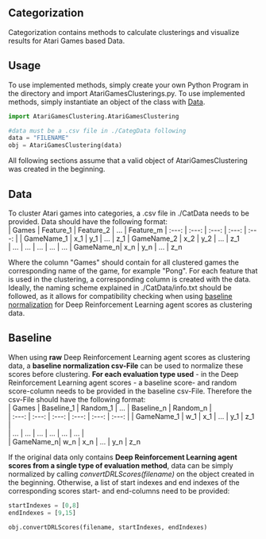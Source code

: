 ## Categorization
Categorization contains methods to calculate clusterings and visualize results for Atari Games based Data.

## Usage
To use implemented methods, simply create your own Python Program in the directory and import AtariGamesClusterings.py. To use implemented methods, simply instantiate an object of the class with [Data](#data).

```python
import AtariGamesClustering.AtariGamesClustering

#data must be a .csv file in ./CategData following
data = "FILENAME"
obj = AtariGamesClustering(data)
```
All following sections assume that a valid object of AtariGamesClustering was created in the beginning.
## Data
To cluster Atari games into categories, a .csv file in ./CatData needs to be provided. Data should have the following format:  
| Games | Feature_1 | Feature_2 | ... | Feature_m
| :---: | :---: | :---: | :---: | :---: | 
| GameName_1 | x_1 | y_1 | ... | z_1
| GameName_2 | x_2 | y_2 | ... | z_1  
| ... |  ... | ... | ... | ...
| GameName_n| x_n | y_n | ... | z_n

Where the column "Games" should contain for all clustered games the corresponding name of the game, for example "Pong". For each feature that is used in the clustering, a corresponding column is created with the data.  
Ideally, the naming scheme explained in ./CatData/info.txt should be followed, as it allows for compatibility checking when using [baseline normalization](#Baseline) for Deep Reinforcement Learning agent scores as clustering data.    
## Baseline
When using **raw** Deep Reinforcement Learning agent scores as clustering data, a **baseline normalization csv-File** can be used to normalize these scores before clustering. **For each evaluation type used** - in the Deep Reinforcement Learning agent scores - a baseline score- and random score-column needs to be provided in the baseline csv-File. Therefore the csv-File should have the following format:  
| Games | Baseline_1 | Random_1 | ... | Baseline_n | Random_n |  
| :---: | :---: | :---: | :---: | :---: | :---: |
| GameName_1 | w_1 | x_1 | ... | y_1 | z_1 |  
| ... | ... | ... | ... | ... | ... |   
| GameName_n| w_n | x_n | ... | y_n | z_n  

If the original data only contains **Deep Reinforcement Learning agent scores from a single type of evaluation method**, data can be simply normalized by calling *convertDRLScores(filename)* on the object created in the beginning. Otherwise, a list of start indexes and end indexes of the corresponding scores start- and end-columns need to be provided:  
```python
startIndexes = [0,8]
endIndexes = [9,15]

obj.convertDRLScores(filename, startIndexes, endIndexes)
```